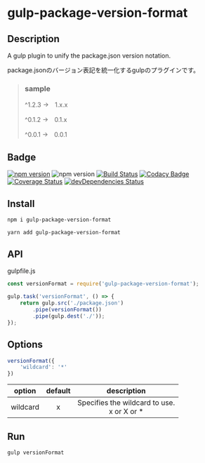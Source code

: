 # gulp-package-version-format

## Description

A gulp plugin to unify the package.json version notation.

package.jsonのバージョン表記を統一化するgulpのプラグインです。

> ### sample
>
> ^1.2.3 →　1.x.x
>
> ^0.1.2 →　0.1.x
>
> ^0.0.1 →　0.0.1

## Badge

[![npm version](https://badge.fury.io/js/gulp-package-version-format.svg)](https://badge.fury.io/js/gulp-package-version-format)
![npm version](https://img.shields.io/npm/dt/gulp-package-version-format.svg)
[![Build Status](https://travis-ci.org/ishi720/gulp-package-version-format.svg?branch=master)](https://travis-ci.org/ishi720/gulp-package-version-format)
[![Codacy Badge](https://api.codacy.com/project/badge/Grade/6c2b423ed00841af847d28e018730b67)](https://www.codacy.com/app/ishi720/gulp-package-version-format?utm_source=github.com&amp;utm_medium=referral&amp;utm_content=ishi720/gulp-package-version-format&amp;utm_campaign=Badge_Grade)
[![Coverage Status](https://coveralls.io/repos/github/ishi720/gulp-package-version-format/badge.svg)](https://coveralls.io/github/ishi720/gulp-package-version-format)
[![devDependencies Status](https://david-dm.org/ishi720/gulp-package-version-format/dev-status.svg)](https://david-dm.org/ishi720/gulp-package-version-format?type=dev)

## Install

```bash
npm i gulp-package-version-format
```

```bash
yarn add gulp-package-version-format
```

## API

gulpfile.js

```js
const versionFormat = require('gulp-package-version-format');

gulp.task('versionFormat', () => {
    return gulp.src('./package.json')
        .pipe(versionFormat())
        .pipe(gulp.dest('./'));
});
```

## Options

```js
versionFormat({
    'wildcard': '*'
})
```

|option|default|description|
|:----:|:----:|:----:|
|wildcard|x| Specifies the wildcard to use.<br> x or X or \* |

## Run

```bash
gulp versionFormat
```
